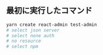 ## 最初に実行したコマンド

```bash
yarn create react-admin test-admin
# select json server
# select none auth
# no resource
# select npm


```

